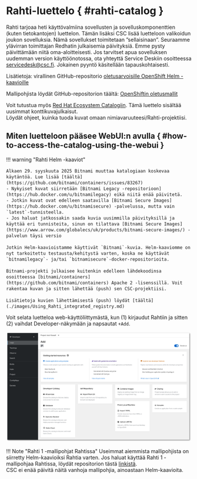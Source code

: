 # Rahti-luettelo { #rahti-catalog }

Rahti tarjoaa heti käyttövalmiina sovellusten ja sovelluskomponenttien (kuten tietokantojen) luettelon. Tämän lisäksi CSC lisää luetteloon valikoidun joukon sovelluksia. Nämä sovellukset toimitetaan ”sellaisinaan”. Seuraamme ylävirran toimittajan Redhatin julkaisemia päivityksiä. Emme pysty päivittämään niitä oma-aloitteisesti. Jos tarvitset apua sovelluksen uudemman version käyttöönotossa, ota yhteyttä Service Deskiin osoitteessa <servicedesk@csc.fi>. Jokainen pyyntö käsitellään tapauskohtaisesti.

Lisätietoja: virallinen GitHub-repositorio [oletusarvoisille OpenShift Helm -kaavioille](https://github.com/openshift-helm-charts/charts)

Mallipohjista löydät GitHub-repositorion täältä: [OpenShiftin oletusmallit](https://github.com/sclorg/)

Voit tutustua myös [Red Hat Ecosystem Catalogiin](https://catalog.redhat.com/). Tämä luettelo sisältää uusimmat konttikuvajulkaisut.  
Löydät ohjeet, kuinka tuoda kuvat omaan nimiavaruuteesi/Rahti-projektiisi.

## Miten luetteloon pääsee WebUI:n avulla { #how-to-access-the-catalog-using-the-webui }

!!! warning "Rahti Helm -kaaviot"

    Alkaen 29. syyskuuta 2025 Bitnami muuttaa katalogiaan koskevaa käytäntöä. Lue lisää [täältä](https://github.com/bitnami/containers/issues/83267)  
    - Nykyiset kuvat siirretään [Bitnami Legacy -repositorioon](https://hub.docker.com/u/bitnamilegacy) eikä niitä enää päivitetä.  
    - Jotkin kuvat ovat edelleen saatavilla [Bitnami Secure Images](https://hub.docker.com/u/bitnamisecure) -palvelussa, mutta vain `latest`-tunnisteella.  
    - Jos haluat jatkossakin saada kuvia uusimmilla päivityksillä ja käyttää eri tunnisteita, sinun on tilattava [Bitnami Secure Images](https://www.arrow.com/globalecs/uk/products/bitnami-secure-images/) -palvelun täysi versio  
        
    Jotkin Helm-kaavioistamme käyttivät `Bitnami`-kuvia. Helm-kaaviomme on nyt tarkoitettu testausta/kehitystä varten, koska ne käyttävät `bitnamilegacy`- ja/tai `bitnamisecure`-docker-repositorioita.  
        
    Bitnami-projekti julkaisee kuitenkin edelleen lähdekoodinsa osoitteessa [bitnami/containers](https://github.com/bitnami/containers) Apache 2 -lisenssillä. Voit rakentaa kuvan ja sitten lähettää (push) sen CSC-projektiisi.
    
    Lisätietoja kuvien lähettämisestä (push) löydät [täältä](./images/Using_Rahti_integrated_registry.md)

Voit selata luetteloa web-käyttöliittymästä, kun (1) kirjaudut Rahtiin ja sitten (2) vaihdat Developer-näkymään ja napsautat `+Add`.

![+Add](../img/rahti-catalog.png)


!!! Note "Rahti 1 -mallipohjat Rahtissa"
    Useimmat aiemmista mallipohjista on siirretty Helm-kaavioiksi Rahtia varten. Jos haluat käyttää Rahti 1 -mallipohjaa Rahtissa, löydät repositorion tästä [linkistä](https://github.com/CSCfi/rahti-1-templates).  
    CSC ei enää päivitä näitä vanhoja mallipohjia, ainoastaan Helm-kaavioita.